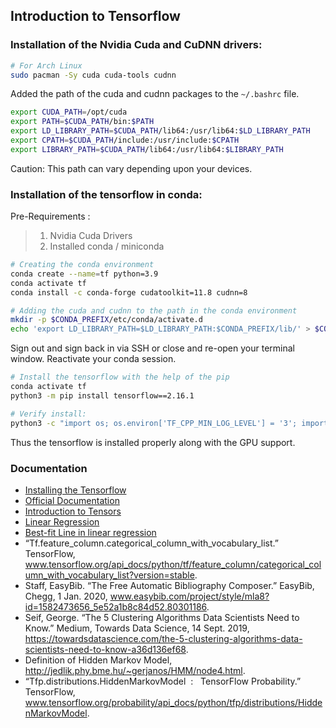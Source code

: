 ## Introduction to Tensorflow

### Installation of the Nvidia Cuda and CuDNN drivers:

```bash
# For Arch Linux
sudo pacman -Sy cuda cuda-tools cudnn
```

Added the path of the cuda and cudnn packages to the `~/.bashrc` file.

```bash
export CUDA_PATH=/opt/cuda
export PATH=$CUDA_PATH/bin:$PATH
export LD_LIBRARY_PATH=$CUDA_PATH/lib64:/usr/lib64:$LD_LIBRARY_PATH
export CPATH=$CUDA_PATH/include:/usr/include:$CPATH
export LIBRARY_PATH=$CUDA_PATH/lib64:/usr/lib64:$LIBRARY_PATH
```

Caution: This path can vary depending upon your devices.

### Installation of the tensorflow in conda:

Pre-Requirements :

> 1.  Nvidia Cuda Drivers
> 2.  Installed conda / miniconda

```bash
# Creating the conda environment
conda create --name=tf python=3.9
conda activate tf
conda install -c conda-forge cudatoolkit=11.8 cudnn=8

# Adding the cuda and cudnn to the path in the conda environment
mkdir -p $CONDA_PREFIX/etc/conda/activate.d
echo 'export LD_LIBRARY_PATH=$LD_LIBRARY_PATH:$CONDA_PREFIX/lib/' > $CONDA_PREFIX/etc/conda/activate.d/env_vars.sh
```

Sign out and sign back in via SSH or close and re-open your terminal window. Reactivate your conda session.

```bash
# Install the tensorflow with the help of the pip
conda activate tf
python3 -m pip install tensorflow==2.16.1

# Verify install:
python3 -c "import os; os.environ['TF_CPP_MIN_LOG_LEVEL'] = '3'; import tensorflow as tf; print('Num GPUs Available: ', len(tf.config.list_physical_devices('GPU')))"
```

Thus the tensorflow is installed properly along with the GPU support.

### Documentation

- [Installing the Tensorflow](https://www.tensorflow.org/install/pip)
- [Official Documentation](https://www.tensorflow.org/tutorials?authuser=2)
- [Introduction to Tensors](https://www.tensorflow.org/guide/tensor)
- [Linear Regression](https://www.tensorflow.org/tutorials/estimator/linear)
- [Best-fit Line in linear regression](https://www.investopedia.com/terms/l/line-of-best-fit.asp)
- “Tf.feature_column.categorical_column_with_vocabulary_list.” TensorFlow, www.tensorflow.org/api_docs/python/tf/feature_column/categorical_column_with_vocabulary_list?version=stable.
- Staff, EasyBib. “The Free Automatic Bibliography Composer.” EasyBib, Chegg, 1 Jan. 2020, www.easybib.com/project/style/mla8?id=1582473656_5e52a1b8c84d52.80301186.
- Seif, George. “The 5 Clustering Algorithms Data Scientists Need to Know.” Medium, Towards Data Science, 14 Sept. 2019, https://towardsdatascience.com/the-5-clustering-algorithms-data-scientists-need-to-know-a36d136ef68.
- Definition of Hidden Markov Model, http://jedlik.phy.bme.hu/~gerjanos/HMM/node4.html.
- “Tfp.distributions.HiddenMarkovModel &nbsp;: &nbsp; TensorFlow Probability.” TensorFlow, www.tensorflow.org/probability/api_docs/python/tfp/distributions/HiddenMarkovModel.
